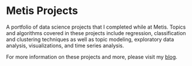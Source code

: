 # Metis Projects

A portfolio of data science projects that I completed while at Metis. Topics and algorithms covered in these projects include regression, classification and clustering techniques as well as topic modeling, exploratory data analysis, visualizations, and time series analysis.

For more information on these projects and more, please visit my [blog](https://agdatascience.squarespace.com).
